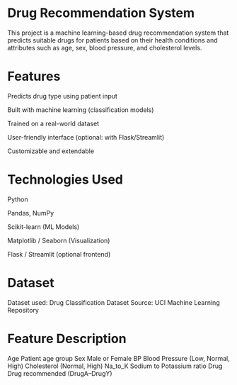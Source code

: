 # Drug Recommendation System

This project is a machine learning-based drug recommendation system that predicts suitable drugs for patients based on their health conditions and attributes such as age, sex, blood pressure, and cholesterol levels.

# Features
Predicts drug type using patient input

Built with machine learning (classification models)

Trained on a real-world dataset

User-friendly interface (optional: with Flask/Streamlit)

Customizable and extendable

# Technologies Used
Python

Pandas, NumPy

Scikit-learn (ML Models)

Matplotlib / Seaborn (Visualization)

Flask / Streamlit (optional frontend)

# Dataset
Dataset used: Drug Classification Dataset
Source: UCI Machine Learning Repository

# Feature	Description
Age	               Patient age group
Sex	               Male or Female
BP	               Blood Pressure (Low, Normal, High)
Cholesterol	       (Normal, High)
Na_to_K	           Sodium to Potassium ratio
Drug	             Drug recommended (DrugA–DrugY)
